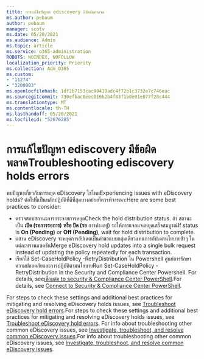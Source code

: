 ```yaml
---
title: การแก้ไขปัญหา ediscovery มีข้อผิดพลาด
ms.author: pebaum
author: pebaum
manager: scotv
ms.date: 05/20/2021
ms.audience: Admin
ms.topic: article
ms.service: o365-administration
ROBOTS: NOINDEX, NOFOLLOW
localization_priority: Priority
ms.collection: Adm_O365
ms.custom:
- "11274"
- "3200003"
ms.openlocfilehash: 1df2b7153cac99419adc4f72b1c3732e7c746eac
ms.sourcegitcommit: 730efbac8eec016b2b4f83f1b0e01e077f28c444
ms.translationtype: MT
ms.contentlocale: th-TH
ms.lasthandoff: 05/20/2021
ms.locfileid: "52676285"
---
```

# <a name="troubleshooting-ediscovery-holds-errors"></a><span data-ttu-id="3fc9a-102">การแก้ไขปัญหา ediscovery มีข้อผิดพลาด</span><span class="sxs-lookup"><span data-stu-id="3fc9a-102">Troubleshooting ediscovery holds errors</span></span>

<span data-ttu-id="3fc9a-103">พบปัญหาเกี่ยวกับการหยุด eDiscovery ใช่ไหม</span><span class="sxs-lookup"><span data-stu-id="3fc9a-103">Experiencing issues with eDiscovery holds?</span></span> <span data-ttu-id="3fc9a-104">ต่อไปนี้เป็นหลักปฏิบัติที่ดีที่สุดบางอย่างที่ควรพิจารณา:</span><span class="sxs-lookup"><span data-stu-id="3fc9a-104">Here are some best practices to consider:</span></span>

- <span data-ttu-id="3fc9a-105">ตรวจสอบสถานะการกระจายการหยุด</span><span class="sxs-lookup"><span data-stu-id="3fc9a-105">Check the hold distribution status.</span></span>  <span data-ttu-id="3fc9a-106">ถ้า สถานะ เป็น **เปิด (รอการรอการ)** **หรือ ปิด (รอ** การค้างอยู่) รอให้การแจกแจงหยุดเสร็จสมบูรณ์</span><span class="sxs-lookup"><span data-stu-id="3fc9a-106">If status is **On (Pending)** or **Off (Pending)**, wait for hold distribution to complete.</span></span>
- <span data-ttu-id="3fc9a-107">ผสาน eDiscovery จะหยุดการอัปเดตเป็นคําขอแบบกลุ่มเดียวแทนการอัปเดตนโยบายซ้ําๆ ในแต่ละทรานแซคชัน</span><span class="sxs-lookup"><span data-stu-id="3fc9a-107">Merge eDiscovery hold updates into a single bulk request instead of updating the policy repeatedly for each transaction.</span></span>
- <span data-ttu-id="3fc9a-108">เรียกใช้ Set-CaseHoldPolicy <policyname> -RetryDistribution ใน Powershell ศูนย์การรักษาความปลอดภัยและการปฏิบัติตามนโยบาย</span><span class="sxs-lookup"><span data-stu-id="3fc9a-108">Run Set-CaseHoldPolicy <policyname> -RetryDistribution in the Security and Compliance Center Powershell.</span></span> <span data-ttu-id="3fc9a-109">For details, see[เชื่อมต่อ to security & Compliance Center PowerShell](/powershell/exchange/connect-to-scc-powershell).</span><span class="sxs-lookup"><span data-stu-id="3fc9a-109">For details, see [Connect to Security & Compliance Center PowerShell](/powershell/exchange/connect-to-scc-powershell).</span></span>

<span data-ttu-id="3fc9a-110">For steps to check these settings and additional best practices for mitigating and resolving eDiscovery holds issues, see [Troubleshoot eDiscovery hold errors](/microsoft-365/compliance/hold-distribution-errors).</span><span class="sxs-lookup"><span data-stu-id="3fc9a-110">For steps to check these settings and additional best practices for mitigating and resolving eDiscovery holds issues, see [Troubleshoot eDiscovery hold errors](/microsoft-365/compliance/hold-distribution-errors).</span></span>
<span data-ttu-id="3fc9a-111">For info about troubleshooting other common eDiscovery issues, see [Investigate, troubleshoot, and resolve common eDiscovery issues](/microsoft-365/compliance/ediscovery-troubleshooting-common-issues).</span><span class="sxs-lookup"><span data-stu-id="3fc9a-111">For info about troubleshooting other common eDiscovery issues, see [Investigate, troubleshoot, and resolve common eDiscovery issues](/microsoft-365/compliance/ediscovery-troubleshooting-common-issues).</span></span>
